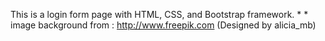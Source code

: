 This is a login form page with HTML, CSS, and Bootstrap framework.
*
*
image background from : http://www.freepik.com (Designed by alicia_mb)
